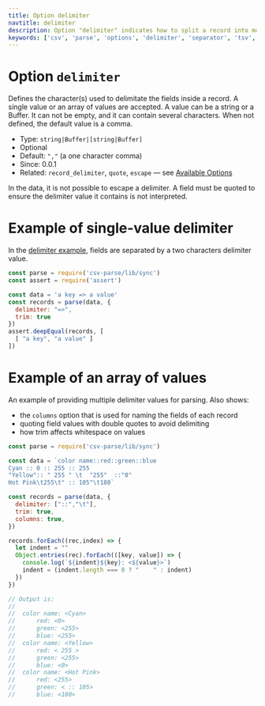 ```yaml
---
title: Option delimiter
navtitle: delimiter
description: Option "delimiter" indicates how to split a record into multiple fields.
keywords: ['csv', 'parse', 'options', 'delimiter', 'separator', 'tsv', 'fields', 'records']
---
```


# Option `delimiter`

Defines the character(s) used to delimitate the fields inside a record. A single value or an array of values are accepted. A value can be a string or a Buffer. It can not be empty, and it can contain several characters. When not defined, the default value is a comma.

* Type: `string|Buffer|[string|Buffer]`
* Optional
* Default: `","` (a one character comma)
* Since: 0.0.1
* Related: `record_delimiter`, `quote`, `escape`  &mdash; see [Available Options](/parse/options/#available-options)

In the data, it is not possible to escape a delimiter. A field must be quoted to ensure the delimiter value it contains is not interpreted.

# Example of single-value delimiter

In the [delimiter example](https://github.com/adaltas/node-csv-parse/blob/master/samples/option.delimiter.js), fields are separated by a two characters delimiter value.

```js
const parse = require('csv-parse/lib/sync')
const assert = require('assert')

const data = 'a key => a value'
const records = parse(data, {
  delimiter: "=>",
  trim: true
})
assert.deepEqual(records, [
  [ "a key", "a value" ]
])
```

# Example of an array of values
An example of providing multiple delimiter values for parsing.  Also shows:
* the `columns` option that is used for naming the fields of each record
* quoting field values with double quotes to avoid delimiting
* how trim affects whitespace on values

```js
const parse = require('csv-parse/lib/sync')

const data = `color name::red::green::blue
Cyan :: 0 :: 255 :: 255
"Yellow":: " 255 " \t  "255"  ::"0"
Hot Pink\t255\t" :: 105"\t180`

const records = parse(data, {
  delimiter: ["::","\t"],
  trim: true,
  columns: true,
})

records.forEach((rec,index) => {
  let indent = ""
  Object.entries(rec).forEach(([key, value]) => {
    console.log(`${indent}${key}: <${value}>`)
    indent = (indent.length === 0 ? "    " : indent)
  })
})

// Output is:
//
//  color name: <Cyan>
//      red: <0>
//      green: <255>
//      blue: <255>
//  color name: <Yellow>
//      red: < 255 >
//      green: <255>
//      blue: <0>
//  color name: <Hot Pink>
//      red: <255>
//      green: < :: 105>
//      blue: <180>
```

